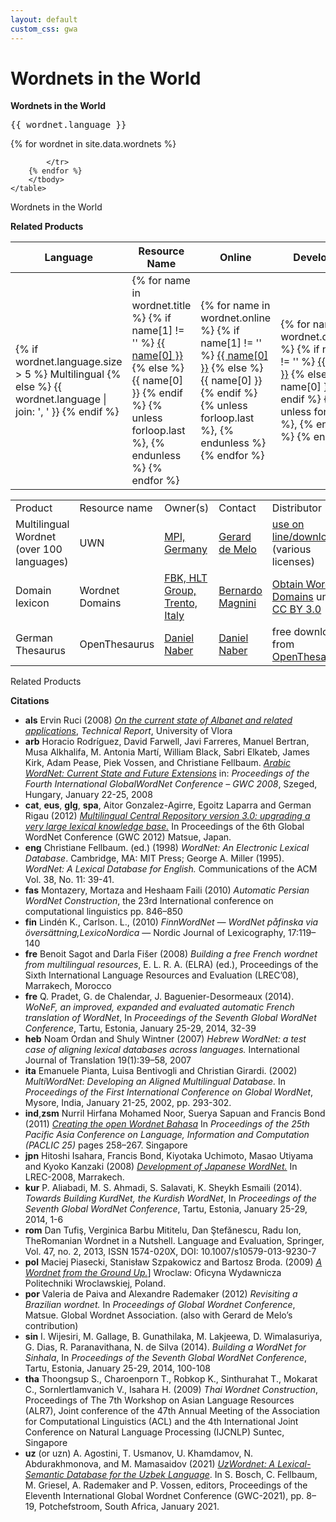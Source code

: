 ```yaml
---
layout: default
custom_css: gwa
---
```


# Wordnets in the World

**Wordnets in the World**
<pre>{{ wordnet.language }}</pre>
<div class="table-responsive">
    <table class="table table-sm table-striped table-hover wordnets-table">
        <thead>
            <tr>
                <th>Language</th>
                <th>Resource Name</th>
               <th>Online</th>
               <th>Developer(s)</th>
                <th>Contact</th>
                <th>License</th>
                <th>Other</th>
            </tr>
        </thead>
        <tbody>
        {% for wordnet in site.data.wordnets %}
            <tr>
				<td>{% if wordnet.language.size > 5 %}
                       <span title="{{ wordnet.language  | join: ', ' }}">Multilingual</span>
                    {% else %}
                       {{ wordnet.language | join: ', ' }}
                    {% endif %}
               </td>
              <td>{% for name in wordnet.title %}
                     {% if name[1] != '' %}
                     <a href="{{ name[1] }}">{{ name[0] }}</a>
                     {% else %}
                     {{ name[0] }}
                     {% endif %}
                     {% unless forloop.last %}, {% endunless %}
                  {% endfor %}
	          </td>
			 <td>{% for name in wordnet.online %}
                     {% if name[1] != '' %}
                     <a href="{{ name[1] }}">{{ name[0] }}</a>
                     {% else %}
                     {{ name[0] }}
                     {% endif %}
                     {% unless forloop.last %}, {% endunless %}
                  {% endfor %}
	          </td>
			 <td>{% for name in wordnet.developer %}
                     {% if name[1] != '' %}
                     <a href="{{ name[1] }}">{{ name[0] }}</a>
                     {% else %}
                     {{ name[0] }}
                     {% endif %}
                     {% unless forloop.last %}, {% endunless %}
                  {% endfor %}
	          </td>
			 <td>{% for name in wordnet.contact %}
                     {% if name[1] != '' %}
                     <a href="{{ name[1] }}">{{ name[0] }}</a>
                     {% else %}
                     {{ name[0] }}
                     {% endif %}
                     {% unless forloop.last %}, {% endunless %}
                  {% endfor %}
	          </td>
			 <td>{% for name in wordnet.license %}
                     {% if name[1] != '' %}
                     <a href="{{ name[1] }}">{{ name[0] }}</a>
                     {% else %}
                     {{ name[0] }}
                     {% endif %}
                     {% unless forloop.last %}, {% endunless %}
                  {% endfor %}
	          </td>
			 <td>{% for name in wordnet.other %}
                     {% if name[1] != '' %}
                     <a href="{{ name[1] }}">{{ name[0] }}</a>
                     {% else %}
                     {{ name[0] }}
                     {% endif %}
                     {% unless forloop.last %}, {% endunless %}
                  {% endfor %}
	          </td>

			  
            </tr>
        {% endfor %}
        </tbody>
    </table>
</div>

Wordnets in the World

**Related Products**

|  |  |  |  |  |
|----|----|----|----|----|
| Product | Resource name | Owner(s) | Contact | Distributor |
| Multilingual Wordnet (over 100 languages) | UWN | [MPI, Germany](http://www.mpi-inf.mpg.de/) | [Gerard de Melo](http://www.lexvo.org/gdm/) | [use on line/download](http://www.mpi-inf.mpg.de/yago-naga/uwn/) (various licenses) |
| Domain lexicon | Wordnet Domains | [FBK, HLT Group, Trento, Italy](http://hlt.fbk.eu/) | [Bernardo Magnini](mailto:magnini@itc.it) | [Obtain Wordnet Domains](http://wndomains.fbk.eu/download.html) under [CC BY 3.0](http://creativecommons.org/licenses/by/3.0/) |
| German Thesaurus | OpenThesaurus | [Daniel Naber](http://www.danielnaber.de/) | [Daniel Naber](mailto:naber@danielnaber.de) | free download from [OpenThesaurus](http://www.openthesaurus.de/) |

Related Products

**Citations**

-   **als** Ervin Ruci (2008) [*On the current state of Albanet and
    related
    applications*](http://fjalnet.com/technicalreportalbanet.pdf),
    *Technical Report*, University of Vlora
-   **arb** Horacio Rodríguez, David Farwell, Javi Farreres, Manuel
    Bertran, Musa Alkhalifa, M. Antonia Martí, William Black, Sabri
    Elkateb, James Kirk, Adam Pease, Piek Vossen, and Christiane
    Fellbaum. [*Arabic WordNet: Current State and Future
    Extensions*](http://nlp.lsi.upc.edu/papers/rodriguez08.pdf) in:
    *Proceedings of the Fourth International GlobalWordNet Conference –
    GWC 2008*, Szeged, Hungary, January 22-25, 2008
-   **cat**, **eus**, **glg**, **spa**, Aitor Gonzalez-Agirre, Egoitz
    Laparra and German Rigau (2012) [*Multilingual Central Repository
    version 3.0: upgrading a very large lexical knowledge
    base.*](http://adimen.si.ehu.es/~rigau/publications/gwc12-glr.pdf)
    In Proceedings of the 6th Global WordNet Conference (GWC 2012)
    Matsue, Japan.
-   **eng** Christiane Fellbaum. (ed.) (1998) *WordNet: An Electronic
    Lexical Database*. Cambridge, MA: MIT Press; George A. Miller
    (1995). *WordNet: A Lexical Database for English.* Communications of
    the ACM Vol. 38, No. 11: 39-41.
-   **fas** Montazery, Mortaza and Heshaam Faili (2010) *Automatic
    Persian WordNet Construction*, the 23rd International conference on
    computational linguistics pp. 846–850
-   **fin** Lindén K., Carlson. L., (2010) *FinnWordNet — WordNet
    påfinska via översättning,LexicoNordica* — Nordic Journal of
    Lexicography, 17:119–140
-   **fre** Benoit Sagot and Darla Fišer (2008) *Building a free French
    wordnet from multilingual resources*, E. L. R. A. (ELRA) (ed.),
    Proceedings of the Sixth International Language Resources and
    Evaluation (LREC’08), Marrakech, Morocco
-   **fre** Q. Pradet, G. de Chalendar, J. Baguenier-Desormeaux (2014).
    *WoNeF, an improved, expanded and evaluated automatic French
    translation of WordNet*, In *Proceedings of the Seventh Global
    WordNet Conference*, Tartu, Estonia, January 25-29, 2014, 32-39
-   **heb** Noam Ordan and Shuly Wintner (2007) *Hebrew WordNet: a test
    case of aligning lexical databases across languages.* International
    Journal of Translation 19(1):39–58, 2007
-   **ita** Emanuele Pianta, Luisa Bentivogli and Christian
    Girardi. (2002) *MultiWordNet: Developing an Aligned Multilingual
    Database.* In *Proceedings of the First International Conference on
    Global WordNet*, Mysore, India, January 21-25, 2002, pp. 293-302.
-   **ind**,**zsm** Nurril Hirfana Mohamed Noor, Suerya Sapuan and
    Francis Bond (2011) [*Creating the open Wordnet
    Bahasa*](http://web.mysites.ntu.edu.sg/fcbond/open/pubs/2011-wn-bahasa.pdf)
    In *Proceedings of the 25th Pacific Asia Conference on Language,
    Information and Computation (PACLIC 25)* pages 258–267. Singapore
-   **jpn** Hitoshi Isahara, Francis Bond, Kiyotaka Uchimoto, Masao
    Utiyama and Kyoko Kanzaki (2008) [*Development of Japanese
    WordNet.*](http://nlpwww.nict.go.jp/wn-ja/pubs/2008-lrec-wn-ja-isahara.pdf)
    In LREC-2008, Marrakech.
-   **kur** P. Aliabadi, M. S. Ahmadi, S. Salavati, K. Sheykh Esmaili
    (2014). *Towards Building KurdNet, the Kurdish WordNet*, In
    *Proceedings of the Seventh Global WordNet Conference*, Tartu,
    Estonia, January 25-29, 2014, 1-6
-   **rom** Dan Tufiş, Verginica Barbu Mititelu, Dan Ştefănescu, Radu
    Ion, TheRomanian Wordnet in a Nutshell. Language and Evaluation,
    Springer, Vol. 47, no. 2, 2013, ISSN 1574-020X, DOI:
    10.1007/s10579-013-9230-7
-   **pol** Maciej Piasecki, Stanisław Szpakowicz and Bartosz
    Broda. (2009) [*A Wordnet from the Ground
    Up.*](http://www.plwordnet.pwr.wroc.pl/main/content/files/publications/A_Wordnet_from_the_Ground_Up.pdf)\]
    Wroclaw: Oficyna Wydawnicza Politechniki Wroclawskiej, Poland.
-   **por** Valeria de Paiva and Alexandre Rademaker (2012) *Revisiting
    a Brazilian wordnet.* In *Proceedings of Global Wordnet Conference*,
    Matsue. Global Wordnet Association. (also with Gerard de Melo’s
    contribution)
-   **sin** I. Wijesiri, M. Gallage, B. Gunathilaka, M. Lakjeewa, D.
    Wimalasuriya, G. Dias, R. Paranavithana, N. de Silva (2014).
    *Building a WordNet for Sinhala*, In *Proceedings of the Seventh
    Global WordNet Conference*, Tartu, Estonia, January 25-29, 2014,
    100-108
-   **tha** Thoongsup S., Charoenporn T., Robkop K., Sinthurahat T.,
    Mokarat C., Sornlertlamvanich V., Isahara H. (2009) *Thai Wordnet
    Construction*, Proceedings of The 7th Workshop on Asian Language
    Resources (ALR7), Joint conference of the 47th Annual Meeting of the
    Association for Computational Linguistics (ACL) and the 4th
    International Joint Conference on Natural Language Processing
    (IJCNLP) Suntec, Singapore
-   **uz** (or uzn) A. Agostini, T. Usmanov, U. Khamdamov, N.
    Abdurakhmonova, and M. Mamasaidov (2021) *[UzWordnet: A Lexical-
    Semantic Database for the Uzbek
    Language](https://uzwordnet.ldkr.org/storage/references/Agostini2021GWC.pdf)*.
    In S. Bosch, C. Fellbaum, M. Griesel, A. Rademaker and P. Vossen,
    editors, Proceedings of the Eleventh International Global Wordnet
    Conference (GWC-2021), pp. 8–19, Potchefstroom, South Africa,
    January 2021.

 
